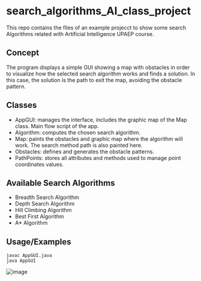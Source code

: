 # search_algorithms_AI_class_project
This repo contains the files of an example projecct to show some search Algorithms related with Artificial Intelligence UPAEP course.

## Concept
The program displays a simple GUI showing a map with obstacles in order to visualize how the selected search algorithm works and finds a solution. In this case, the solution is the path to exit the map, avoiding the obstacle pattern.

## Classes
- AppGUI: manages the interface, includes the graphic map of the Map class. Main flow script of the app.
- Algorithm: computes the chosen search algorithm.
- Map: paints the obstacles and graphic map where the algorithm will work. The search method path is also painted here. 
- Obstacles: defines and generates the obstacle patterns.
- PathPoints: stores all attributes and methods used to manage point coordinates values.

## Available Search Algorithms
- Breadth Search Algorithm
- Depth Search Algorithm
- Hill Climbing Algorithm
- Best First Algorithm
- A* Algorithm

## Usage/Examples

```
javac AppGUI.java
java AppGUI
```
![image](https://user-images.githubusercontent.com/65722993/206825065-2d73d246-fb25-4e06-b16a-3a9d84bd632d.png)
